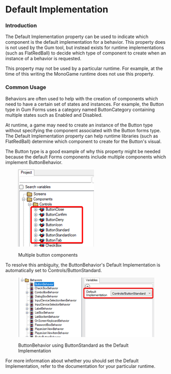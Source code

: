 # Default Implementation

### Introduction

The Default Implementation property can be used to indicate which component is the default implementation for a behavior. This property does is not used by the Gum tool, but instead exists for runtime implementations (such as FlatRedBall) to decide which type of component to create when an instance of a behavior is requested.

This property may not be used by a particular runtime. For example, at the time of this writing the MonoGame runtime does not use this property.

### Common Usage

Behaviors are often used to help with the creation of components which need to have a certain set of states and instances. For example, the Button type in Gum Forms uses a category named ButtonCategory containing multiple states such as Enabled and Disabled.

At runtime, a game may need to create an instance of the Button type without specifying the component associated with the Button forms type. The Default Implementation property can help runtime libraries (such as FlatRedBall) determine which component to create for the Button's visual.

The Button type is a good example of why this property might be needed because the default Forms components include multiple components which implement ButtonBehavior.

<figure><img src="../../../.gitbook/assets/image (2) (1) (1).png" alt=""><figcaption><p>Multiple button components</p></figcaption></figure>

To resolve this ambiguity, the ButtonBehavior's Default Implementation is automatically set to Controls/ButtonStandard.

<figure><img src="../../../.gitbook/assets/image (1) (1) (1) (1) (1) (1) (1).png" alt=""><figcaption><p>ButtonBehavior using ButtonStandard as the Default Implementation</p></figcaption></figure>

For more information about whether you should set the Default Implementation, refer to the documentation for your particular runtime.
